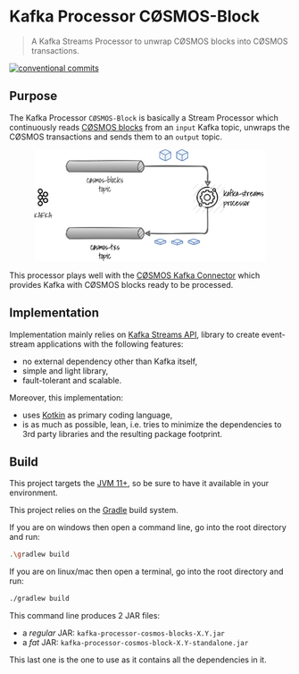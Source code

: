 # Kafka Processor CØSMOS-Block

> A Kafka Streams Processor to unwrap CØSMOS blocks into CØSMOS transactions.

[![conventional commits](https://img.shields.io/badge/Conventional%20Commits-1.0.0-yellow.svg)](https://conventionalcommits.org)

## Purpose

The Kafka Processor `CØSMOS-Block` is basically a Stream Processor which continuously reads [CØSMOS blocks](https://docs.cosmos.network/master/intro/sdk-app-architecture.html) from an `input` Kafka topic, 
unwraps the CØSMOS transactions and sends them to an `output` topic.

<p align="center">
  <img src="./docs/overview.png">
</p>

This processor plays well with the [CØSMOS Kafka Connector](github.com/okp4/kafka-connector-cosmos)
which provides Kafka with CØSMOS blocks ready to be processed.

## Implementation

Implementation mainly relies on [Kafka Streams API](https://kafka.apache.org/documentation/streams), library to create
event-stream applications with the following features:
- no external dependency other than Kafka itself,
- simple and light library,
- fault-tolerant and scalable.

Moreover, this implementation:
- uses [Kotkin](https://kotlinlang.org/) as primary coding language,
- is as much as possible, lean, i.e. tries to minimize the dependencies to 3rd party libraries and the resulting package footprint.

## Build

This project targets the [JVM 11+](https://openjdk.java.net/), so be sure to have it available in your environment.

This project relies on the [Gradle](https://gradle.org/) build system.

If you are on windows then open a command line, go into the root directory and run:

```sh
.\gradlew build
```

If you are on linux/mac then open a terminal, go into the root directory and run:

```sh
./gradlew build
```

This command line produces 2 JAR files:
- a _regular_ JAR: `kafka-processor-cosmos-blocks-X.Y.jar`
- a _fat_ JAR: `kafka-processor-cosmos-block-X.Y-standalone.jar`

This last one is the one to use as it contains all the dependencies in it.
